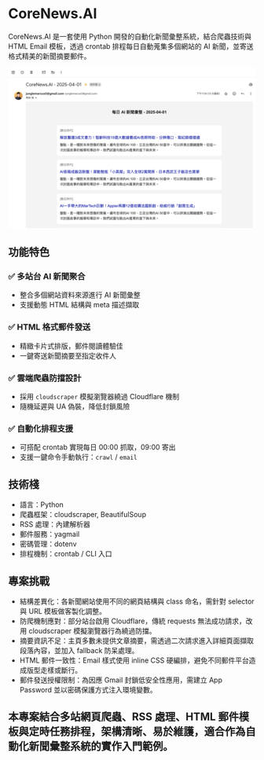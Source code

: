 # CoreNews.AI

CoreNews.AI 是一套使用 Python 開發的自動化新聞彙整系統，結合爬蟲技術與 HTML Email 模板，透過 crontab 排程每日自動蒐集多個網站的 AI 新聞，並寄送格式精美的新聞摘要郵件。

<img src="https://github.com/EVANLIN2001/AI-News-Daily/blob/main/image/%E6%88%AA%E5%9C%96%202025-04-02%20%E4%B8%8A%E5%8D%8812.09.46.png" alt="Demo 1" width="800"><br>

## 功能特色

### ✅ 多站台 AI 新聞聚合

- 整合多個網站資料來源進行 AI 新聞彙整
- 支援動態 HTML 結構與 meta 描述擷取

### ✅ HTML 格式郵件發送

- 精緻卡片式排版，郵件閱讀體驗佳
- 一鍵寄送新聞摘要至指定收件人

### ✅ 雲端爬蟲防擋設計

- 採用 `cloudscraper` 模擬瀏覽器繞過 Cloudflare 機制
- 隨機延遲與 UA 偽裝，降低封鎖風險

### ✅ 自動化排程支援

- 可搭配 crontab 實現每日 00:00 抓取，09:00 寄出
- 支援一鍵命令手動執行：`crawl` / `email`

## 技術棧

- 語言：Python
- 爬蟲框架：cloudscraper, BeautifulSoup
- RSS 處理：內建解析器
- 郵件服務：yagmail
- 密碼管理：dotenv
- 排程機制：crontab / CLI 入口

## 專案挑戰

- 結構差異化：各新聞網站使用不同的網頁結構與 class 命名，需針對 selector 與 URL 模板做客製化調整。
- 防爬機制應對：部分站台啟用 Cloudflare，傳統 requests 無法成功請求，改用 cloudscraper 模擬瀏覽器行為繞過防擋。
- 摘要資訊不足：主頁多數未提供文章摘要，需透過二次請求進入詳細頁面擷取段落內容，並加入 fallback 防呆處理。
- HTML 郵件一致性：Email 樣式使用 inline CSS 硬編排，避免不同郵件平台造成版型走樣或斷行。
- 郵件發送授權限制：為因應 Gmail 封鎖低安全性應用，需建立 App Password 並以密碼保護方式注入環境變數。

## 本專案結合多站網頁爬蟲、RSS 處理、HTML 郵件模板與定時任務排程，架構清晰、易於維護，適合作為自動化新聞彙整系統的實作入門範例。
